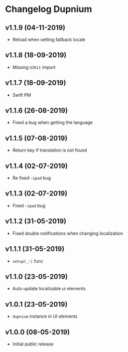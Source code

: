 # Changelog Dupnium

## v1.1.9 (04-11-2019)
- Reload when setting fallback locale

## v1.1.8 (18-09-2019)
- Missing `UIKit` import

## v1.1.7 (18-09-2019)
- Swift PM

## v1.1.6 (26-08-2019)
- Fixed a bug when getting the language

## v1.1.5 (07-08-2019)
- Return key if translation is not found

## v1.1.4 (02-07-2019)
- Re fixed `~ipad` bug

## v1.1.3 (02-07-2019)
- Fixed `~ipad` bug

## v1.1.2 (31-05-2019)
- Fixed double notifications when changing localization

## v1.1.1 (31-05-2019)
- `setup(_:)` func

## v1.1.0 (23-05-2019)
- Auto update localizable ui elements

## v1.0.1 (23-05-2019)
- `dupnium` instance in UI elements

## v1.0.0 (08-05-2019)
- Initial public release

